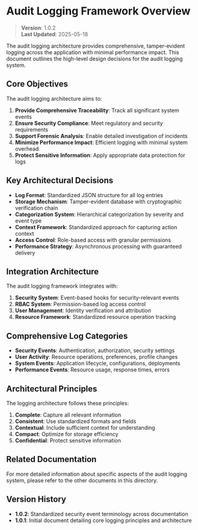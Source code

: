 
# Audit Logging Framework Overview

> **Version**: 1.0.2  
> **Last Updated**: 2025-05-18

The audit logging architecture provides comprehensive, tamper-evident logging across the application with minimal performance impact. This document outlines the high-level design decisions for the audit logging system.

## Core Objectives

The audit logging architecture aims to:

1. **Provide Comprehensive Traceability**: Track all significant system events
2. **Ensure Security Compliance**: Meet regulatory and security requirements
3. **Support Forensic Analysis**: Enable detailed investigation of incidents
4. **Minimize Performance Impact**: Efficient logging with minimal system overhead
5. **Protect Sensitive Information**: Apply appropriate data protection for logs

## Key Architectural Decisions

- **Log Format**: Standardized JSON structure for all log entries
- **Storage Mechanism**: Tamper-evident database with cryptographic verification chain
- **Categorization System**: Hierarchical categorization by severity and event type
- **Context Framework**: Standardized approach for capturing action context
- **Access Control**: Role-based access with granular permissions
- **Performance Strategy**: Asynchronous processing with guaranteed delivery

## Integration Architecture

The audit logging framework integrates with:

1. **Security System**: Event-based hooks for security-relevant events
2. **RBAC System**: Permission-based log access control
3. **User Management**: Identity verification and attribution
4. **Resource Framework**: Standardized resource operation tracking

## Comprehensive Log Categories

- **Security Events**: Authentication, authorization, security settings
- **User Activity**: Resource operations, preferences, profile changes
- **System Events**: Application lifecycle, configurations, deployments
- **Performance Events**: Resource usage, response times, errors

## Architectural Principles

The logging architecture follows these principles:

1. **Complete**: Capture all relevant information
2. **Consistent**: Use standardized formats and fields
3. **Contextual**: Include sufficient context for understanding
4. **Compact**: Optimize for storage efficiency
5. **Confidential**: Protect sensitive information

## Related Documentation

For more detailed information about specific aspects of the audit logging system, please refer to the other documents in this directory.

## Version History

- **1.0.2**: Standardized security event terminology across documentation
- **1.0.1**: Initial document detailing core logging principles and architecture
